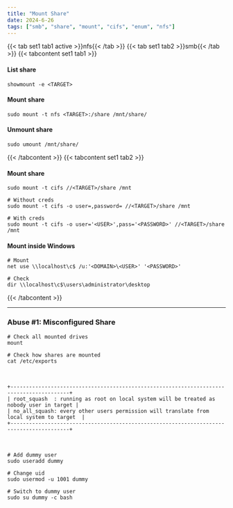 ```yaml
---
title: "Mount Share"
date: 2024-6-26
tags: ["smb", "share", "mount", "cifs", "enum", "nfs"]
---
```


{{< tab set1 tab1 active >}}nfs{{< /tab >}}
{{< tab set1 tab2 >}}smb{{< /tab >}}
{{< tabcontent set1 tab1 >}}

#### List share

```console
showmount -e <TARGET>
```

#### Mount share

```console
sudo mount -t nfs <TARGET>:/share /mnt/share/
```

#### Unmount share

```console
sudo umount /mnt/share/
```

{{< /tabcontent >}}
{{< tabcontent set1 tab2 >}}

#### Mount share

```console
sudo mount -t cifs //<TARGET>/share /mnt
```

```console
# Without creds
sudo mount -t cifs -o user=,password= //<TARGET>/share /mnt
```

```console
# With creds
sudo mount -t cifs -o user='<USER>',pass='<PASSWORD>' //<TARGET>/share /mnt
```

#### Mount inside Windows

```console
# Mount
net use \\localhost\c$ /u:'<DOMAIN>\<USER>' '<PASSWORD>'
```

```console
# Check
dir \\localhost\c$\users\administrator\desktop
```

{{< /tabcontent >}}

---

### Abuse #1: Misconfigured Share

```console
# Check all mounted drives
mount
```

```console
# Check how shares are mounted
cat /etc/exports
```

<br>

```console
+-----------------------------------------------------------------------------------------+
| root_squash  : running as root on local system will be treated as nobody user in target |
| no_all_squash: every other users permission will translate from local system to target  |
+-----------------------------------------------------------------------------------------+
```

<br>

```console
# Add dummy user
sudo useradd dummy
```

```console
# Change uid
sudo usermod -u 1001 dummy 
```

```console
# Switch to dummy user
sudo su dummy -c bash
```
